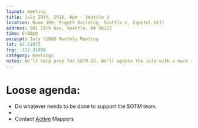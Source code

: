 ```yaml
---
layout: meeting
title: July 20th, 2016, 6pm - Seattle U
location: Room 109, Pigott Building, Seattle U, Capitol Hill
address: 901 12th Ave, Seattle, WA 98122
time: 6:00pm
excerpt: July CUGOS Monthly Meeting
lat: 47.61075
lng: -122.31898
category: meetings
notes: We'll help prep for SOTM-US. We'll update the site with a more specific location once we have a room confirmed. 
---
```


Loose agenda:
=============
- Do whatever needs to be done to support the SOTM team.
- 
- Contact [Active](https://gist.github.com/cliffordsnow/8d8bca707fd0f6db1e86f8966dc64a02) Mappers
